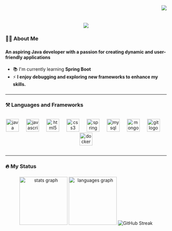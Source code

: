 <div align="right">
  <img src="https://visitor-badge.laobi.icu/badge?page_id=aklema094.aklema094&" />
</div>

<h1 align="center">
    <img src="https://readme-typing-svg.herokuapp.com/?font=Righteous&size=35&center=true&vCenter=true&width=500&height=70&duration=4000&lines=Hi+There!+👋;+I'm+Aklema+Sultana;" />
</h1>

###

<h3 align="left">👩‍💻  About Me</h3>

###

<h4 align="left">An aspiring Java developer with a passion for creating dynamic and user-friendly applications</h4>


- 📚 I'm currently learning **Spring Boot**
- ⚡ **I enjoy debugging and exploring new frameworks to enhance my skills.**

###
 <hr/>
 
<h3 align="left">⚒️ Languages and Frameworks</h3>
<br/>
<div align="center">
    <div align="center">
  <img src="https://cdn.jsdelivr.net/gh/devicons/devicon/icons/java/java-original.svg" height="40" alt="java logo" />
  <img width="15" />
  <img src="https://cdn.jsdelivr.net/gh/devicons/devicon/icons/javascript/javascript-original.svg" height="40" alt="javascript logo" />
  <img width="15" />
  <img src="https://cdn.jsdelivr.net/gh/devicons/devicon/icons/html5/html5-original.svg" height="40" alt="html5 logo" />
  <img width="15" />
  <img src="https://cdn.jsdelivr.net/gh/devicons/devicon/icons/css3/css3-original.svg" height="40" alt="css3 logo" />
  <img width="15" />
  <img src="https://cdn.jsdelivr.net/gh/devicons/devicon/icons/spring/spring-original.svg" height="40" alt="spring boot logo" />
  <img width="15" />
  <img src="https://cdn.jsdelivr.net/gh/devicons/devicon/icons/mysql/mysql-original.svg" height="40" alt="mysql logo" />
  <img width="15" />
  <img src="https://cdn.jsdelivr.net/gh/devicons/devicon/icons/mongodb/mongodb-original.svg" height="40" alt="mongodb logo"/>
  <img width="15" />
  <img src="https://cdn.jsdelivr.net/gh/devicons/devicon/icons/git/git-original.svg" height="40" alt="git logo" />
  <img width="15" />
 <img src="https://cdn.jsdelivr.net/gh/devicons/devicon/icons/docker/docker-original.svg" height="40" alt="docker logo" />
</div>

</div>

<br/>
<hr/>

###

<h3 align="left">🔥   My Status </h3>

###

<div align="center">
  <img src="https://github-readme-stats.vercel.app/api?username=aklema094&hide_title=false&hide_rank=false&show_icons=true&include_all_commits=true&count_private=true&disable_animations=false&theme=radical&locale=en&hide_border=true&order=1&custom_title=A%20Look%20at%20My%20Github" height="150" alt="stats graph"  />
  <img src="https://github-readme-stats.vercel.app/api/top-langs?username=aklema094&locale=en&hide_title=false&layout=compact&card_width=320&langs_count=6&theme=radical&hide_border=true&order=2&custom_title=Languages%20I%20code%20in%20most%20" height="150" alt="languages graph"  />
  <img src="https://streak-stats.demolab.com?user=aklema094&theme=radical" alt="GitHub Streak" />
</div>

###
